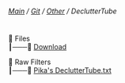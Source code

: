 ﻿###### [Main](https://pikakid98.github.io) / [Git](https://git-pikakid98.github.io) / [Other](https://git-pikakid98.github.io/other) / DeclutterTube
<h1></h1>

📂 Files
\
┃───📄 [Download](https://github.com/Git-Pikakid98/decluttertube/archive/refs/tags/v1.0.zip)

📂 Raw Filters
\
┃───📄 [Pika's DeclutterTube.txt](https://raw.githubusercontent.com/Git-Pikakid98/decluttertube/main/Pika's%20DeclutterTube.txt)
